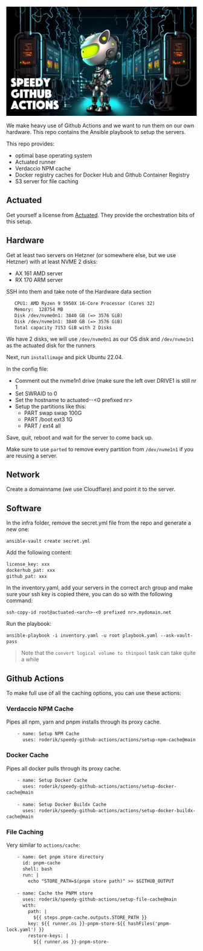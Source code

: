 ![Speedy GitHub Actions](./header.jpg)

We make heavy use of Github Actions and we want to run them on our own hardware. This repo contains the Ansible playbook to setup the servers.

This repo provides:

- optimal base operating system
- Actuated runner
- Verdaccio NPM cache
- Docker registry caches for Docker Hub and Github Container Registry
- S3 server for file caching

## Actuated

Get yourself a license from [Actuated](https://docs.actuated.dev/). They provide the orchestration bits of this setup.

## Hardware

Get at least two servers on Hetzner (or somewhere else, but we use Hetzner) with at least NVME 2 disks:

- AX 161 AMD server
- RX 170 ARM server

SSH into them and take note of the Hardware data section

```
   CPU1: AMD Ryzen 9 5950X 16-Core Processor (Cores 32)
   Memory:  128754 MB
   Disk /dev/nvme0n1: 3840 GB (=> 3576 GiB)
   Disk /dev/nvme1n1: 3840 GB (=> 3576 GiB)
   Total capacity 7153 GiB with 2 Disks
```

We have 2 disks, we will use `/dev/nvme0n1` as our OS disk and `/dev/nvme1n1` as the actuated disk for the runners

Next, run `installimage` and pick Ubuntu 22.04.

In the config file:

- Comment out the nvme1n1 drive (make sure the left over DRIVE1 is still nr 1
- Set SWRAID to 0
- Set the hostname to actuated-<arch>-<0 prefixed nr>
- Setup the partitions like this:
  - PART swap  swap 100G
  - PART /boot ext3  1G
  - PART /     ext4  all

Save, quit, reboot and wait for the server to come back up.

Make sure to use `parted` to remove every partition from `/dev/nvme1n1` if you are reusing a server.

## Network

Create a domainname (we use Cloudflare) and point it to the server.

## Software

In the infra folder, remove the secret.yml file from the repo and generate a new one:

```
ansible-vault create secret.yml
```

Add the following content:

```
license_key: xxx
dockerhub_pat: xxx
github_pat: xxx
```

In the inventory.yaml, add your servers in the correct arch group and make sure your ssh key is copied there, you can do so with the following command:

```
ssh-copy-id root@actuated-<arch>-<0 prefixed nr>.mydomain.net
```

Run the playbook:
```
ansible-playbook -i inventory.yaml -u root playbook.yaml --ask-vault-pass
```

> Note that the `convert logical volume to thinpool` task can take quite a while

## Github Actions

To make full use of all the caching options, you can use these actions:

### Verdaccio NPM Cache

Pipes all npm, yarn and pnpm installs through its proxy cache.

```
    - name: Setup NPM Cache
      uses: roderik/speedy-github-actions/actions/setup-npm-cache@main
```

### Docker Cache

Pipes all docker pulls through its proxy cache.

```
    - name: Setup Docker Cache
      uses: roderik/speedy-github-actions/actions/setup-docker-cache@main

    - name: Setup Docker Buildx Cache
      uses: roderik/speedy-github-actions/actions/setup-docker-buildx-cache@main
```

### File Caching

Very similar to `actions/cache`:

```
    - name: Get pnpm store directory
      id: pnpm-cache
      shell: bash
      run: |
        echo "STORE_PATH=$(pnpm store path)" >> $GITHUB_OUTPUT

    - name: Cache the PNPM store
      uses: roderik/speedy-github-actions/setup-file-cache@main
      with:
        path: |
          ${{ steps.pnpm-cache.outputs.STORE_PATH }}
        key: ${{ runner.os }}-pnpm-store-${{ hashFiles('pnpm-lock.yaml') }}
        restore-keys: |
          ${{ runner.os }}-pnpm-store-
```
